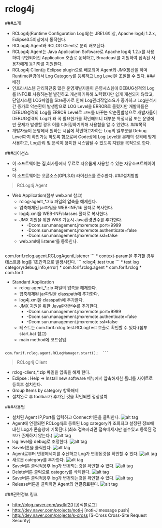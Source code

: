rclog4j
=======
###소개
 * RCLog4j(Runtime Configuration Log4j)는 JRE1.6이상, Apache log4j 1.2.x, Eclipse3.5이상에서 동작한다.
 * RCLog4j Agent와 RCLOG Client로 분리 배포된다.
 * RCLog4j Agent는 Java Application Software로 Apache log4j 1.2.x를 사용하여 구현되어진 Application 호출로 동작하고, Broadcast를 지원하여 접속된 사용자에게 동기화를 지원한다.
 * RCLog4j Client는 Eclipse plugin으로 배포되어 Agent와 JMX통신을 하며 Runtime환경에서 Log Category를 등록하고 Log Level을 조절할 수 있다.
###배경
 * 인프라시스템 관리하던중 많은 운영개발자들이 운영시스템에 DEBUG성격의 Log를 INFO로 사용하는걸 발견하고
   개선하기위해 노력했지만 쉽게 개선되지 않았고, 단일시스템 LOG파일을 Size증가로 인해
   Log관리작업소요가 증가하고 Log분석시간 증가로 악순환이 발생함으로 LOG Level을 ERROR로 올렸지만
   개발자들은 DEBUG성격의 Log를 ERROR Level로 코드를 바꾸는 악순환발생으로
   개발자들이 DEBUG성격의 Log가 왜 꼭 필요한가를 확인해보니 대부분 특정시점 
   또는 운영에만 문제가 발생할 경우 이를 디버깅하기위해 사용함을 알 수 있었다.
###목적
 * 개발자들이 운영에서 원하는 시점에 확인하고자하는 Log의 일부분을 Debug Level까지 확인가능 하도록 함으로써
   Code상에 Log Level을 본래의 성격에 맞게 사용하고, Log관리 및 분석이 용이한 시스템될 수 있도록 지원을 목적으로 한다.
 
###라이선스
 * 이 소프트웨어는 집,회사등에서 무료로 자유롭게 사용할 수 있는 자유소프트웨어이다. 
 * 이 소프트웨어는 오픈소스(GPL3.0) 라이선스를 준수한다.
###설치방법
 > RCLog4j Agent
   * Web Application(첨부 web.xml 참고)
     * rclog-agent_*.zip 파일의 압축을 해제한다.
     * 압축해제된 jar파일을 WEB-INF/lib 폴더로 복사한다.
     * log4j.xml을 WEB-INF/classes 폴더로 복사한다.
     * JMX 지원을 위한 WAS 기동시 Java환경변수를 추가한다.
       * -Dcom.sun.management.jmxremote.port=9999
       * -Dcom.sun.management.jmxremote.authenticate=false
       * -Dcom.sun.management.jmxremote.ssl=false
     * web.xml에 listener를 등록한다.
       ```
<listener>
   <listener-class>com.forif.rclog.agent.RCLogAgentListener</listener-class>
</listener> ```			
     * context-param을 추가할 경우 테스트용 log를 1초간격으로 발생시킨다.
       ```
<context-param>
   <param-name>rclog4j.test</param-name>
   <param-value>true</param-value>
</context-param> ```
     * test log category(debug,info,error)
       * com.forif.rclog.agent
       * com.forif.rclog
       * com.forif

   * Standard Application
     * rclog-agent_*.zip 파일의 압축을 해제한다.
     * 압축해제된 jar파일을 classpath에 추가한다.
     * log4j.xml을 classpath에 추가한다.
     * JMX 지원을 위한 Java환경변수를 추가한다.
       * -Dcom.sun.management.jmxremote.port=9999
       * -Dcom.sun.management.jmxremote.authenticate=false
       * -Dcom.sun.management.jmxremote.ssl=false
     * 테스트는 com.forif.rclog.test.RCLogTest 호출로 확인할 수 있다.(첨부 start.bat 참고)
     * main method에 코드삽입
       ```
    com.forif.rclog.agent.RCLogManager.start();  ```

 > RCLog4j Client
   * rclog-client_*.zip 파일을 압축을 해제 한다.
   * Eclipse : Help -> Install new software 메뉴에서 압축해제한 폴더를 사이트로 등록후 설치한다.
   * Group Items by category 항목해제
   * 설치완료 후 toolbar가 추가된 것을 확인되면 정상설치

###사용법
* 설치된 Agent IP,Port를 입력하고 Connect버튼을 클릭한다.
![alt tag](http://dev.naver.com/wiki/rclog/pds/FrontPage/rclog1.JPG)
* Agent에 연결되면 RCLog4j로 등록된 Log category가 조회되고 설정된 정보에 대한 Log가 콘솔창에 기록된다.(최초 접속자라면 접속메세지만 볼수있고 등록된 정보가 존재하지 않는다.)
![alt tag](http://dev.naver.com/wiki/rclog/pds/FrontPage/rclog2.JPG)
* log level을 debug로 조정한다.
![alt tag](http://dev.naver.com/wiki/rclog/pds/FrontPage/rclog3.JPG)
* Save버튼을 클릭한다.
![alt tag](http://dev.naver.com/wiki/rclog/pds/FrontPage/rclog4.JPG)
* Agent로부터 변경메세지를 수신하고 Log가 변경된것을 확인할 수 있다.
![alt tag](http://dev.naver.com/wiki/rclog/pds/FrontPage/rclog5.JPG)
* 새로운 category를 추가한다.
![alt tag](http://dev.naver.com/wiki/rclog/pds/FrontPage/rclog6.JPG)
* Save버튼 클릭적용후 log가 변경되는것을 확인할 수 있다.
![alt tag](http://dev.naver.com/wiki/rclog/pds/FrontPage/rclog7.JPG)
* Delete버튼 클릭으로 category를 삭제한다.
![alt tag](http://dev.naver.com/wiki/rclog/pds/FrontPage/rclog8.JPG)
* Save버튼 클릭적용후 log가 변경되는것을 확인할 수 있다.
![alt tag](http://dev.naver.com/wiki/rclog/pds/FrontPage/rclog9.JPG)
* Release버튼을 클릭하면 Agent와 연결종료된다.
![alt tag](http://dev.naver.com/wiki/rclog/pds/FrontPage/rclog10.JPG)



###관련정보 링크
 * http://blog.naver.com/asdkf20 [공식블로그] 
 * http://dev.naver.com/projects/noti-j [noti-J message push]
 * http://dev.naver.com/projects/s-cross [S-Cross Cross-Site Request Security] 
